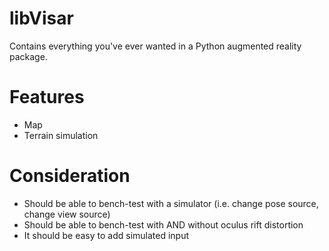 libVisar
========


Contains everything you've ever wanted in a Python augmented reality package.

# Features
- Map
- Terrain simulation


# Consideration
- Should be able to bench-test with a simulator (i.e. change pose source, change view source)
- Should be able to bench-test with AND without oculus rift distortion
- It should be easy to add simulated input